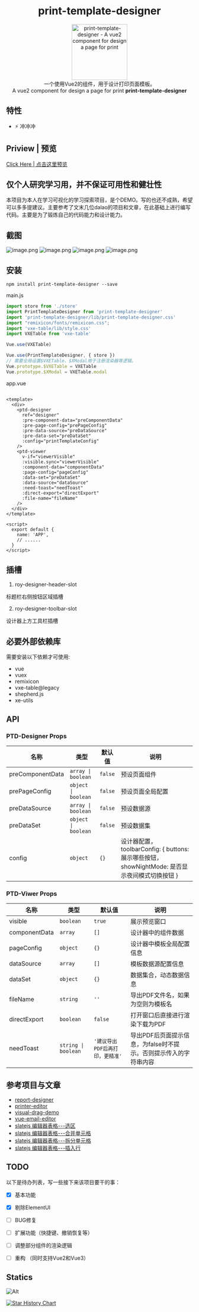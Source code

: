 <div align='center'>
<h1>print-template-designer</h1>
<img src='README.assets/favicon.ico' alt='print-template-designer - A vue2 component for design a page for print' width='150'/>
</div>

<center>
一个使用Vue2的组件，用于设计打印页面模板。
</center>
<center>
A vue2 component for design a page for print <b>print-template-designer</b><br>
</center>

## 特性

- ⚡ 冲冲冲

## Priview | 预览

[Click Here | 点击这里预览](https://royians.github.io/print-template-designer/)

## 仅个人研究学习用，并不保证可用性和健壮性

本项目为本人在学习可视化的学习探索项目，是个DEMO。写的也还不成熟，希望可以多多提建议。主要参考了文末几位dalao的项目和文章，在此基础上进行编写代码。主要是为了锻炼自己的代码能力和设计能力。

## 截图

![image.png](https://s2.loli.net/2022/11/29/mBilHMz8xuZeL3Y.png)
![image.png](https://s2.loli.net/2022/11/29/7Qpzd1N4XZDu9xE.png)
![image.png](https://s2.loli.net/2022/11/29/iPSO9GJQv41YZlj.png)
![image.png](https://s2.loli.net/2022/11/29/kQZwCrS41m6THAh.png)

## 安装

```shell
npm install print-template-designer --save
```

main.js

```javascript
import store from './store'
import PrintTemplateDesigner from 'print-template-designer'
import 'print-template-designer/lib/print-template-designer.css'
import "remixicon/fonts/remixicon.css";
import 'vxe-table/lib/style.css'
import VXETable from 'vxe-table'

Vue.use(VXETable)

Vue.use(PrintTemplateDesigner, { store })
// 需要全局设置$VXETable、$XModal用于注册渲染器等逻辑。
Vue.prototype.$VXETable = VXETable
Vue.prototype.$XModal = VXETable.modal
```

app.vue

```vue

<template>
  <div>
    <ptd-designer
      ref="designer"
      :pre-component-data="preComponentData"
      :pre-page-config="prePageConfig"
      :pre-data-source="preDataSource"
      :pre-data-set="preDataSet"
      :config="printTemplateConfig"
    />
    <ptd-viewer
      v-if="viewerVisible"
      :visible.sync="viewerVisible"
      :component-data="componentData"
      :page-config="pageConfig"
      :data-set="preDataSet"
      :data-source="dataSource"
      :need-toast="needToast"
      :direct-export="directExport"
      :file-name="fileName"
    />
  </div>
</template>

<script>
  export default {
    name: 'APP',
    // ......
  }
</script>
```

## 插槽

1. roy-designer-header-slot

标题栏右侧按钮区域插槽

2. roy-designer-toolbar-slot

设计器上方工具栏插槽

## 必要外部依赖库

需要安装以下依赖才可使用:

- vue
- vuex
- remixicon
- vxe-table@legacy
- shepherd.js
- xe-utils

## API

### PTD-Designer Props

| 名称               | 类型                  | 默认值     | 说明                                                                    |
|------------------|---------------------|---------|-----------------------------------------------------------------------|
| preComponentData | `array \| boolean`  | `false` | 预设页面组件                                                                |
| prePageConfig    | `object \| boolean` | `false` | 预设页面全局配置                                                              |
| preDataSource    | `array \| boolean`  | `false` | 预设数据源                                                                 |
| preDataSet       | `object \| boolean` | `false` | 预设数据集                                                                 |
| config           | `object`            | `{}`    | 设计器配置，toolbarConfig: { buttons: 展示哪些按钮， showNightMode: 是否显示夜间模式切换按钮 } |

### PTD-Viwer Props

| 名称            | 类型                  | 默认值                 | 说明                                   |
|---------------|---------------------|---------------------|--------------------------------------|
| visible       | `boolean`           | `true`              | 展示预览窗口                               |
| componentData | `array`             | `[]`                | 设计器中的组件数据                            |
| pageConfig    | `object`            | `{}`                | 设计器中模板全局配置信息                         |
| dataSource    | `array`             | `[]`                | 模板数据源配置信息                            |
| dataSet       | `object`            | `{}`                | 数据集合，动态数据信息                          |
| fileName      | `string`            | `''`                | 导出PDF文件名，如果为空则为模板名                   |
| directExport  | `boolean`           | `false`             | 打开窗口后直接进行渲染下载为PDF                    |
| needToast     | `string \| boolean` | `'建议导出PDF后再打印，更精准'` | 导出PDF后页面提示信息，为false时不提示。否则提示传入的字符串内容 |

## 参考项目与文章

- [report-designer](https://github.com/xinglie/report-designer)
- [printer-editor](https://github.com/xinglie/printer-editor)
- [visual-drag-demo](https://github.com/woai3c/visual-drag-demo)
- [vue-email-editor](https://github.com/unlayer/vue-email-editor)
- [slatejs 编辑器表格---选区](https://juejin.cn/post/7077766418841731108)
- [slatejs 编辑器表格---合并单元格](https://juejin.cn/post/7080046216259567646)
- [slatejs 编辑器表格---拆分单元格](https://juejin.cn/post/7080710896082747399)
- [slatejs 编辑器表格---插入行](https://juejin.cn/post/7118925563858780174)

## TODO

以下是待办列表，写一些接下来该项目要干的事：

- [x] 基本功能

- [x] 剔除ElementUI

- [ ] BUG修复

- [ ] 扩展功能（快捷键、撤销恢复等）

- [ ] 调整部分组件的渲染逻辑

- [ ] 重构 （同时支持Vue2和Vue3）

## Statics

![Alt](https://repobeats.axiom.co/api/embed/dd83a2eca0ff7a4c1772a68c4691980199f7caef.svg "Repobeats analytics image")

[![Star History Chart](https://api.star-history.com/svg?repos=print-template-designer/print-template-designer&type=Date)](https://star-history.com/#print-template-designer/print-template-designer&Date)

